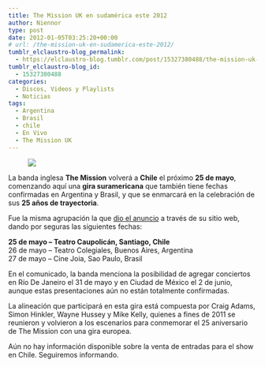 ```yaml
---
title: The Mission UK en sudamérica este 2012
author: Niennor
type: post
date: 2012-01-05T03:25:20+00:00
# url: /the-mission-uk-en-sudamerica-este-2012/
tumblr_elclaustro-blog_permalink:
  - https://elclaustro-blog.tumblr.com/post/15327380488/the-mission-uk-en-sudam%C3%A9rica-este-2012
tumblr_elclaustro-blog_id:
  - 15327380488
categories:
  - Discos, Videos y Playlists
  - Noticias
tags:
  - Argentina
  - Brasil
  - chile
  - En Vivo
  - The Mission UK
---
```

<figure class="tmblr-full" data-orig-height="333" data-orig-width="500"><img decoding="async" src="https://64.media.tumblr.com/fe48451b8edeb37efff160795ee45bef/785a715e1c2f3fca-7e/s540x810/0d39b42acd2adf0c0e6dab324a0e9fa9fa7188bc.jpg" data-orig-height="333" data-orig-width="500" /></figure> 

La banda inglesa **The Mission** volverá a **Chile** el próximo **25 de mayo**, comenzando aquí una **gira suramericana** que también tiene fechas confirmadas en Argentina y Brasil, y que se enmarcará en la celebración de sus **25 años de trayectoria**.

Fue la misma agrupación la que <a href="http://themissionuk.com/wp/2012/01/the-mission-in-south-america/#.TwUCaSNdwXo" target="_blank" rel="noopener">dio el anuncio</a> a través de su sitio web, dando por seguras las siguientes fechas:

**25 de mayo – Teatro Caupolicán, Santiago, Chile**  
26 de mayo – Teatro Colegiales, Buenos Aires, Argentina  
27 de mayo – Cine Joia, Sao Paulo, Brasil

En el comunicado, la banda menciona la posibilidad de agregar conciertos en Río De Janeiro el 31 de mayo y en Ciudad de México el 2 de junio, aunque estas presentaciones aún no están totalmente confirmadas.

La alineación que participará en esta gira está compuesta por Craig Adams, Simon Hinkler, Wayne Hussey y Mike Kelly, quienes a fines de 2011 se reunieron y volvieron a los escenarios para conmemorar el 25 aniversario de The Mission con una gira europea.

Aún no hay información disponible sobre la venta de entradas para el show en Chile. Seguiremos informando.</p>
